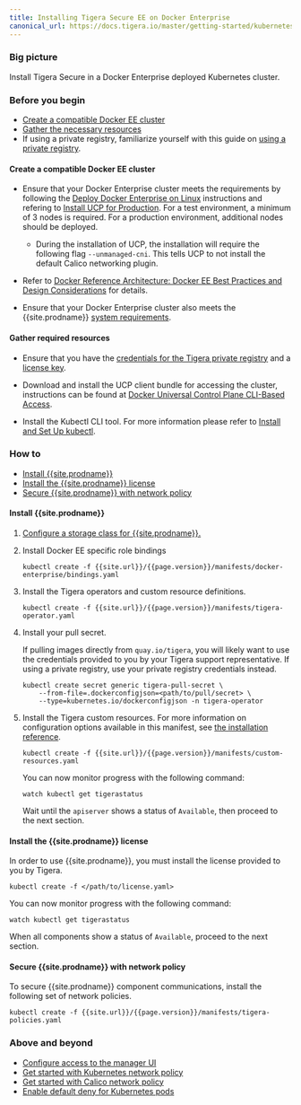 ```yaml
---
title: Installing Tigera Secure EE on Docker Enterprise
canonical_url: https://docs.tigera.io/master/getting-started/kubernetes/self-managed-on-prem/docker-enterprise
---
```


### Big picture

Install Tigera Secure in a Docker Enterprise deployed Kubernetes cluster.

### Before you begin

- [Create a compatible Docker EE cluster](#create-a-compatible-docker-ee-cluster)
- [Gather the necessary resources](#gather-required-resources)
- If using a private registry, familiarize yourself with this guide on [using a private registry]({{site.baseurl}}/{{page.version}}/getting-started/private-registry).

#### Create a compatible Docker EE cluster

- Ensure that your Docker Enterprise cluster meets the requirements by following the [Deploy Docker Enterprise on Linux](https://docs.docker.com/v17.09/datacenter/install/linux/) instructions and refering to [Install UCP for Production](https://docs.docker.com/ee/ucp/admin/install/). For a test environment, a minimum of 3 nodes is required. For a production environment, additional nodes should be deployed.
  - During the installation of UCP, the installation will require the following flag `--unmanaged-cni`. This tells UCP to not install the default Calico networking plugin.

- Refer to [Docker Reference Architecture: Docker EE Best Practices and Design Considerations](https://success.docker.com/article/docker-ee-best-practices) for details.

- Ensure that your Docker Enterprise cluster also meets the {{site.prodname}} [system requirements](../requirements).

#### Gather required resources

- Ensure that you have the [credentials for the Tigera private registry](../../../getting-started/#obtain-the-private-registry-credentials)
  and a [license key](../../../getting-started/#obtain-a-license-key).

- Download and install the UCP client bundle for accessing the cluster, instructions can be
  found at [Docker Universal Control Plane CLI-Based Access](https://docs.docker.com/ee/ucp/user-access/cli/).

- Install the Kubectl CLI tool. For more information please refer to [Install and Set Up kubectl](https://kubernetes.io/docs/tasks/tools/install-kubectl/).

### How to

- [Install {{site.prodname}}](#install-tigera-secure-ee)
- [Install the {{site.prodname}} license](#install-the-tigera-secure-ee-license)
- [Secure {{site.prodname}} with network policy](#secure-tigera-secure-ee-with-network-policy)

#### Install {{site.prodname}}

1. [Configure a storage class for {{site.prodname}}.](/{{page.version}}/getting-started/create-storage)

1. Install Docker EE specific role bindings

   ```
   kubectl create -f {{site.url}}/{{page.version}}/manifests/docker-enterprise/bindings.yaml
   ```

1. Install the Tigera operators and custom resource definitions.

   ```
   kubectl create -f {{site.url}}/{{page.version}}/manifests/tigera-operator.yaml
   ```

1. Install your pull secret.

   If pulling images directly from `quay.io/tigera`, you will likely want to use the credentials provided to you by your Tigera support representative. If using a private registry, use your private registry credentials instead.

   ```
   kubectl create secret generic tigera-pull-secret \
       --from-file=.dockerconfigjson=<path/to/pull/secret> \
       --type=kubernetes.io/dockerconfigjson -n tigera-operator
   ```

1. Install the Tigera custom resources. For more information on configuration options available in this manifest, see [the installation reference](/{{page.version}}/reference/installation/api).

   ```
   kubectl create -f {{site.url}}/{{page.version}}/manifests/custom-resources.yaml
   ```

   You can now monitor progress with the following command:

   ```
   watch kubectl get tigerastatus
   ```

   Wait until the `apiserver` shows a status of `Available`, then proceed to the next section.

#### Install the {{site.prodname}} license

In order to use {{site.prodname}}, you must install the license provided to you by Tigera.

```
kubectl create -f </path/to/license.yaml>
```

You can now monitor progress with the following command:

```
watch kubectl get tigerastatus
```

When all components show a status of `Available`, proceed to the next section.

#### Secure {{site.prodname}} with network policy

To secure {{site.prodname}} component communications, install the following set of network policies.

```
kubectl create -f {{site.url}}/{{page.version}}/manifests/tigera-policies.yaml
```

### Above and beyond

- [Configure access to the manager UI](/{{page.version}}/getting-started/access-the-manager)
- [Get started with Kubernetes network policy]({{site.url}}/{{page.version}}/security/kubernetes-network-policy)
- [Get started with Calico network policy]({{site.url}}/{{page.version}}/security/calico-network-policy)
- [Enable default deny for Kubernetes pods]({{site.url}}/{{page.version}}/security/kubernetes-default-deny)
